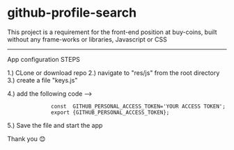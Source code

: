 # github-profile-search
This project is a requirement for the front-end position at buy-coins, built without any frame-works or libraries, Javascript or CSS

------------------------------------------------

App configuration STEPS 

1.) CLone or download repo
2.) navigate to "res/js" from the root directory
3.) create a file "keys.js"

4.) add the following code --> 

                  const  GITHUB_PERSONAL_ACCESS_TOKEN='YOUR ACCESS TOKEN';
                  export {GITHUB_PERSONAL_ACCESS_TOKEN};

5.) Save the file and start the app 

Thank you 😊
